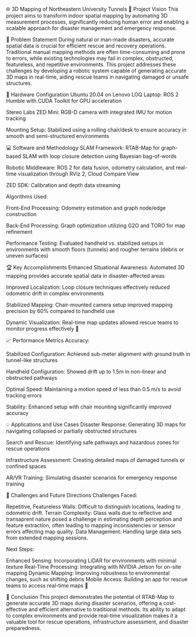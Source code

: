 🌐 3D Mapping of Northeastern University Tunnels
🌟 Project Vision
This project aims to transform indoor spatial mapping by automating 3D measurement processes, significantly reducing human error and enabling a scalable approach for disaster management and emergency response.

📝 Problem Statement
During natural or man-made disasters, accurate spatial data is crucial for efficient rescue and recovery operations. Traditional manual mapping methods are often time-consuming and prone to errors, while existing technologies may fail in complex, obstructed,  featureless, and repetitive environments. This project addresses these challenges by developing a robotic system capable of generating accurate 3D maps in real-time, aiding rescue teams in navigating damaged or unsafe structures.

🔧 Hardware Configuration
Ubuntu 20.04 on Lenovo LOQ Laptop: ROS 2 Humble with CUDA Toolkit for GPU acceleration

Stereo Labs ZED Mini: RGB-D camera with integrated IMU for motion tracking

Mounting Setup: Stabilized using a rolling chair/desk to ensure accuracy in smooth and semi-structured environments

💻 Software and Methodology
SLAM Framework: RTAB-Map for graph-based SLAM with loop closure detection using Bayesian bag-of-words

Robotic Middleware: ROS 2 for data fusion, odometry calculation, and real-time visualization through RViz 2, Cloud Compare View

ZED SDK: Calibration and depth data streaming

Algorithms Used:

Front-End Processing: Odometry estimation and graph node/edge construction

Back-End Processing: Graph optimization utilizing G2O and TORO for map refinement

Performance Testing: Evaluated handheld vs. stabilized setups in environments with smooth floors (tunnels) and rougher terrains (debris or uneven surfaces)

🏆 Key Accomplishments
Enhanced Situational Awareness: Automated 3D mapping provides accurate spatial data in disaster-affected areas

Improved Localization: Loop closure techniques effectively reduced odometric drift in complex environments

Stabilized Mapping: Chair-mounted camera setup improved mapping precision by 60% compared to handheld use

Dynamic Visualization: Real-time map updates allowed rescue teams to monitor progress effectively 📡

📈 Performance Metrics
Accuracy:

Stabilized Configuration: Achieved sub-meter alignment with ground truth in tunnel-like structures

Handheld Configuration: Showed drift up to 1.5m in non-linear and obstructed pathways

Optimal Speed: Maintaining a motion speed of less than 0.5 m/s to avoid tracking errors

Stability: Enhanced setup with chair mounting significantly improved accuracy

💡 Applications and Use Cases
Disaster Response: Generating 3D maps for navigating collapsed or partially obstructed structures

Search and Rescue: Identifying safe pathways and hazardous zones for rescue operations

Infrastructure Assessment: Creating detailed maps of damaged tunnels or confined spaces

AR/VR Training: Simulating disaster scenarios for emergency response training

🚀 Challenges and Future Directions
Challenges Faced:

Repetitive, Featureless Walls: Difficult to distinguish locations, leading to odometric drift.
Terrain Complexity: Glass walls due to reflective and transaprent nature posed a challenge in estimating depth perception and feature extraction, often leading to mapping inconsistencies or sensor errors affecting map quality.
Data Management: Handling large data sets from extended mapping sessions.

Next Steps:

Enhanced Sensing: Incorporating LiDAR for environments with minimal texture
Real-Time Processing: Integrating with NVIDIA Jetson for on-site mapping
Dynamic Mapping: Improving robustness to environmental changes, such as shifting debris
Mobile Access: Building an app for rescue teams to access real-time maps 📱

📌 Conclusion
This project demonstrates the potential of RTAB-Map to generate accurate 3D maps during disaster scenarios, offering a cost-effective and efficient alternative to traditional methods. Its ability to adapt to complex environments and provide real-time visualization makes it a valuable tool for rescue operations, infrastructure assessment, and disaster preparedness.
